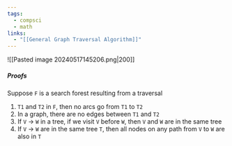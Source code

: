 ```yaml
---
tags:
  - compsci
  - math
links:
  - "[[General Graph Traversal Algorithm]]"
---
```

![[Pasted image 20240517145206.png|200]]
##### Proofs
Suppose `F` is a search forest resulting from a traversal
1. `T1` and `T2` in `F`, then no arcs go from `T1` to `T2`
2. In a graph, there are no edges between `T1` and `T2`
3. If `V` -> `W` in a tree, if we visit `V` before `W`, then `V` and `W` are in the same tree
4. If `V` -> `W` are in the same tree `T`, then all nodes on any path from `V` to `W` are also in `T`